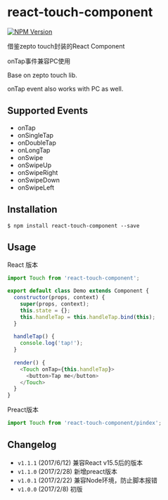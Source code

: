 react-touch-component
==========

[![NPM Version](https://img.shields.io/npm/v/react-touch-component.svg?style=flat)](https://www.npmjs.com/package/react-touch-component)

借鉴zepto touch封装的React Component

onTap事件兼容PC使用

Base on zepto touch lib.

onTap event also works with PC as well.


Supported Events
----------

- onTap
- onSingleTap
- onDoubleTap
- onLongTap
- onSwipe
- onSwipeUp
- onSwipeRight
- onSwipeDown
- onSwipeLeft


Installation
----------

```
$ npm install react-touch-component --save
```


Usage
----------
React 版本

```js
import Touch from 'react-touch-component';

export default class Demo extends Component {
  constructor(props, context) {
    super(props, context);
    this.state = {};
    this.handleTap = this.handleTap.bind(this);
  }
  
  handleTap() {
    console.log('tap!');
  }
  
  render() {
    <Touch onTap={this.handleTap}>
      <button>Tap me</button>
    </Touch>
  }
}
```

Preact版本
```js
import Touch from 'react-touch-component/pindex';

```


Changelog
----------

- `v1.1.1` (2017/6/12) 兼容React v15.5后的版本
- `v1.1.0` (2017/2/28) 新增preact版本
- `v1.0.1` (2017/2/22) 兼容Node环境，防止脚本报错
- `v1.0.0` (2017/2/8) 初版